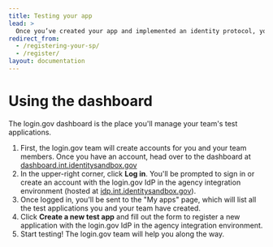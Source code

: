 ```yaml
---
title: Testing your app
lead: >
  Once you’ve created your app and implemented an identity protocol, you can now register it in our dashboard and start testing.
redirect_from:
  - /registering-your-sp/
  - /register/
layout: documentation
---
```


# Using the dashboard

The login.gov dashboard is the place you'll manage your team's test applications.

1. First, the login.gov team will create accounts for you and your team members. Once you have an account, head over to the dashboard at [dashboard.int.identitysandbox.gov](https://dashboard.int.identitysandbox.gov)
2. In the upper-right corner, click **Log in**. You'll be prompted to sign in or create an account with the login.gov IdP in the agency integration environment (hosted at [idp.int.identitysandbox.gov](https://idp.int.identitysandbox.gov)).
3. Once logged in, you'll be sent to the "My apps" page, which will list all the test applications you and your team have created.
4. Click **Create a new test app** and fill out the form to register a new application with the login.gov IdP in the agency integration environment.
5. Start testing! The login.gov team will help you along the way.
